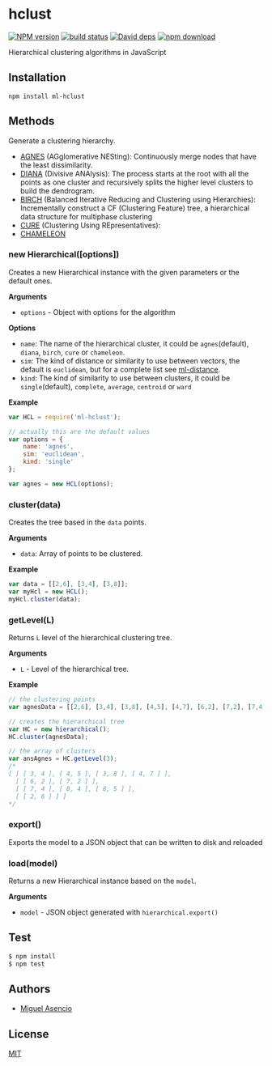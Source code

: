 # hclust

  [![NPM version][npm-image]][npm-url]
  [![build status][travis-image]][travis-url]
  [![David deps][david-image]][david-url]
  [![npm download][download-image]][download-url]

Hierarchical clustering algorithms in JavaScript

## Installation

`npm install ml-hclust`

## Methods
Generate a clustering hierarchy.

* [AGNES](http://dx.doi.org/10.1002/9780470316801.ch5) (AGglomerative NESting): Continuously merge nodes that have the least dissimilarity.
* [DIANA](http://eu.wiley.com/WileyCDA/WileyTitle/productCd-0470276800.html) (Divisive ANAlysis): The process starts at the root with all the points as one cluster and recursively splits the higher level clusters to build the dendrogram.
* [BIRCH](http://www.cs.sfu.ca/CourseCentral/459/han/papers/zhang96.pdf) (Balanced Iterative Reducing and Clustering using Hierarchies): Incrementally construct a CF (Clustering Feature) tree, a hierarchical data structure for multiphase clustering
* [CURE](http://www.cs.bu.edu/fac/gkollios/ada05/LectNotes/guha98cure.pdf) (Clustering Using REpresentatives):
* [CHAMELEON](http://www.google.ch/url?sa=t&rct=j&q=&esrc=s&source=web&cd=1&ved=0CCQQFjAAahUKEwj6t4n_sZbGAhXDaxQKHXCLCmQ&url=http%3A%2F%2Fglaros.dtc.umn.edu%2Fgkhome%2Ffetch%2Fpapers%2FchameleonCOMPUTER99.pdf&ei=kDqBVfqvKsPXUfCWqqAG&usg=AFQjCNEYcGqCxN5N_GlP4Z__UF09aHegQg&sig2=9JkxZ5VS7iDbiJT-imX5Pg&bvm=bv.96041959,d.d24&cad=rja) 

### new Hierarchical([options])

Creates a new Hierarchical instance with the given parameters or the default ones.

__Arguments__
* `options` - Object with options for the algorithm

__Options__

* `name`: The name of the hierarchical cluster, it could be `agnes`(default), `diana`, `birch`, `cure` or `chameleon`.
* `sim`: The kind of distance or similarity to use between vectors, the default is `euclidean`, but for a complete list see [ml-distance](https://github.com/mljs/distance).
* `kind`: The kind of similarity to use between clusters, it could be `single`(default), `complete`, `average`, `centroid` or `ward`

__Example__
```js
var HCL = require('ml-hclust');

// actually this are the default values
var options = {
    name: 'agnes',
    sim: 'euclidean',
    kind: 'single'
};

var agnes = new HCL(options);
```

### cluster(data)

Creates the tree based in the `data` points.

__Arguments__

* `data`: Array of points to be clustered.

__Example__

```js
var data = [[2,6], [3,4], [3,8]];
var myHcl = new HCL();
myHcl.cluster(data);
```

### getLevel(L)

Returns `L` level of the hierarchical clustering tree.

__Arguments__

* `L` - Level of the hierarchical tree.

__Example__

```js
// the clustering points
var agnesData = [[2,6], [3,4], [3,8], [4,5], [4,7], [6,2], [7,2], [7,4], [8,4], [8,5]];

// creates the hierarchical tree
var HC = new hierarchical();
HC.cluster(agnesData);

// the array of clusters
var ansAgnes = HC.getLevel(3);
/*
[ [ [ 3, 4 ], [ 4, 5 ], [ 3, 8 ], [ 4, 7 ] ],
  [ [ 6, 2 ], [ 7, 2 ] ],
  [ [ 7, 4 ], [ 8, 4 ], [ 8, 5 ] ],
  [ [ 2, 6 ] ] ]
*/
```

### export()

Exports the model to a JSON object that can be written to disk and reloaded

### load(model)

Returns a new Hierarchical instance based on the `model`.

__Arguments__

* `model` - JSON object generated with `hierarchical.export()`

## Test

```js
$ npm install
$ npm test
```

## Authors

  - [Miguel Asencio](https://github.com/maasencioh)

## License

  [MIT](./LICENSE)

[npm-image]: https://img.shields.io/npm/v/ml-hclust.svg?style=flat-square
[npm-url]: https://npmjs.org/package/ml-hclust
[travis-image]: https://img.shields.io/travis/mljs/hclust/master.svg?style=flat-square
[travis-url]: https://travis-ci.org/mljs/hclust
[david-image]: https://img.shields.io/david/mljs/hclust.svg?style=flat-square
[david-url]: https://david-dm.org/mljs/hclust
[download-image]: https://img.shields.io/npm/dm/ml-hclust.svg?style=flat-square
[download-url]: https://npmjs.org/package/ml-hclust
